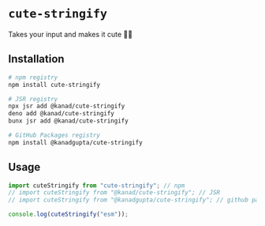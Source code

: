 # `cute-stringify`

Takes your input and makes it cute 💅🏽

## Installation

```sh
# npm registry
npm install cute-stringify

# JSR registry
npx jsr add @kanad/cute-stringify
deno add @kanad/cute-stringify
bunx jsr add @kanad/cute-stringify

# GitHub Packages registry
npm install @kanadgupta/cute-stringify
```

## Usage

```js
import cuteStringify from "cute-stringify"; // npm
// import cuteStringify from "@kanad/cute-stringify"; // JSR
// import cuteStringify from "@kanadgupta/cute-stringify"; // github packages

console.log(cuteStringify("esm"));
```
